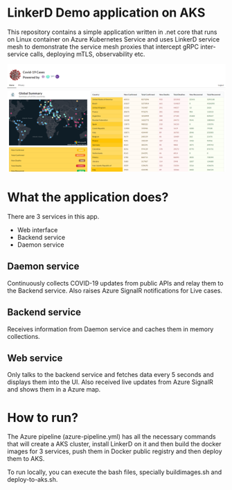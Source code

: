 # LinkerD Demo application on AKS

This repository contains a simple application written in .net core that runs on Linux container on Azure Kubernetes Service and uses LinkerD service mesh to demonstrate the service mesh proxies that intercept gRPC inter-service calls, deploying mTLS, observability etc.


![Screenshot](screenshot.png "Application UI")

# What the application does?

There are 3 services in this app.
- Web interface
- Backend service
- Daemon service

## Daemon service
Continuously collects COVID-19 updates from public APIs and relay them to the Backend service. Also raises Azure SignalR notifications for Live cases.

## Backend service
Receives information from Daemon service and caches them in memory collections.

## Web service
Only talks to the backend service and fetches data every 5 seconds and displays them into the UI. Also received live updates from Azure SignalR and shows them in a Azure map.

# How to run?
The Azure pipeline (azure-pipeline.yml) has all the necessary commands that will create a AKS cluster, install LinkerD on it and then build the docker images for 3 services, push them in Docker public registry and then deploy them to AKS.

To run locally, you can execute the bash files, specially buildimages.sh and deploy-to-aks.sh.
